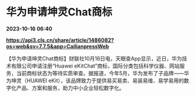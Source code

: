 # 华为申请坤灵Chat商标

**2023-10-16 06:40**

**https://api3.cls.cn/share/article/1486082?os=web&sv=7.7.5&app=CailianpressWeb**

【华为申请坤灵Chat商标】财联社10月16日电，天眼查App显示，近日，华为技术有限公司申请注册“Huawei eKitChat”商标，国际分类包括科学仪器、网站服务，当前商标状态为等待实质审查。据报道，今年5月，华为发布了子品牌——华为坤灵（HUAWEI eKit），该品牌致力于提供易买易卖、易装易维、易学易用的数字化产品、方案和服务，助力中小企业轻松数字化。